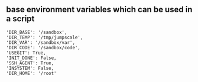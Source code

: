 
## base environment variables which can be used in a script

```
'DIR_BASE': '/sandbox',
'DIR_TEMP': '/tmp/jumpscale',
'DIR_VAR': '/sandbox/var',
'DIR_CODE': '/sandbox/code',
'USEGIT': True,
'INIT_DONE': False,
'SSH_AGENT': True,
'INSYSTEM': False,
'DIR_HOME': '/root'
```
